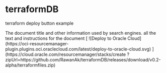 # terraformDB
terraform deploy button example
<html>
    <head>
        The document title and other information used by search engines.
    </head>
    <body>
        all the text and instructions for the document
                  [
      ![Deploy to Oracle Cloud]
      (https://oci-resourcemanager-plugin.plugins.oci.oraclecloud.com/latest/deploy-to-oracle-cloud.svg)
      ]
      (https://cloud.oracle.com/resourcemanager/stacks/create
      ?zipUrl=https://github.com/RawanAk/terraformDB/releases/download/v0.2-alpha/terraformfiles.zip)   
        </body>

</html> 
